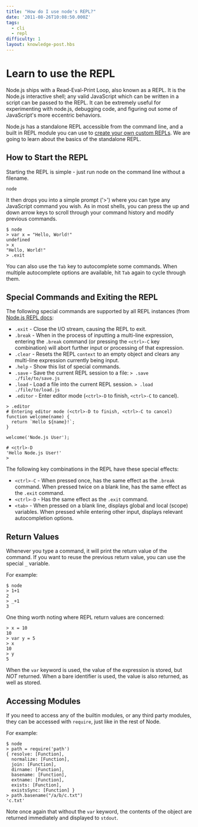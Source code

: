 ```yaml
---
title: "How do I use node's REPL?"
date: '2011-08-26T10:08:50.000Z'
tags:
  - cli
  - repl
difficulty: 1
layout: knowledge-post.hbs
---
```


# Learn to use the REPL

Node.js ships with a Read-Eval-Print Loop, also known as a REPL. It is the Node.js interactive shell; any valid JavaScript which can be written in a script can be passed to the REPL. It can be extremely useful for experimenting with node.js, debugging code, and figuring out some of JavaScript's more eccentric behaviors.

Node.js has a standalone REPL accessible from the command line, and a built in REPL module you can use to [create your own custom REPLs](https://nodejs.org/api/repl.html#repl_repl). We are going to learn about the basics of the standalone REPL.

## How to Start the REPL

Starting the REPL is simple - just run node on the command line without a filename.

```shell
node
```

It then drops you into a simple prompt ('>') where you can type any JavaScript command you wish. As in most shells, you can press the up and down arrow keys to scroll through your command history and modify previous commands. 

```shell
$ node
> var x = "Hello, World!"
undefined
> x
"Hello, World!"
> .exit
```

You can also use the `Tab` key to autocomplete some commands. When multiple autocomplete options are available, hit `Tab` again to cycle through them.

## Special Commands and Exiting the REPL

The following special commands are supported by all REPL instances (from [Node.js REPL docs](https://nodejs.org/api/repl.html#repl_commands_and_special_keys):

* `.exit` - Close the I/O stream, causing the REPL to exit.
* `.break` - When in the process of inputting a multi-line expression, entering
  the `.break` command (or pressing the `<ctrl>-C` key combination) will abort
  further input or processing of that expression.
* `.clear` - Resets the REPL `context` to an empty object and clears any
  multi-line expression currently being input.
* `.help` - Show this list of special commands.
* `.save` - Save the current REPL session to a file:
  `> .save ./file/to/save.js`
* `.load` - Load a file into the current REPL session.
  `> .load ./file/to/load.js`
* `.editor` - Enter editor mode (`<ctrl>-D` to finish, `<ctrl>-C` to cancel).

```shell
> .editor
# Entering editor mode (<ctrl>-D to finish, <ctrl>-C to cancel)
function welcome(name) {
  return `Hello ${name}!`;
}

welcome('Node.js User');

# <ctrl>-D
'Hello Node.js User!'
>
```

The following key combinations in the REPL have these special effects:

* `<ctrl>-C` - When pressed once, has the same effect as the `.break` command.
  When pressed twice on a blank line, has the same effect as the `.exit`
  command.
* `<ctrl>-D` - Has the same effect as the `.exit` command.
* `<tab>` - When pressed on a blank line, displays global and local (scope)
  variables. When pressed while entering other input, displays relevant
  autocompletion options.

## Return Values

Whenever you type a command, it will print the return value of the command. If you want to reuse the previous return value, you can use the special `_` variable.

For example:
```shell
$ node
> 1+1
2
> _+1
3
```

One thing worth noting where REPL return values are concerned:

```shell
> x = 10
10
> var y = 5
> x
10
> y
5
```

When the `var` keyword is used, the value of the expression is stored, but *NOT* returned.  When a bare identifier is used, the value is also returned, as well as stored.

## Accessing Modules

If you need to access any of the builtin modules, or any third party modules, they can be accessed with `require`, just like in the rest of Node.

For example:

```shell
$ node
> path = require('path')
{ resolve: [Function],
  normalize: [Function],
  join: [Function],
  dirname: [Function],
  basename: [Function],
  extname: [Function],
  exists: [Function],
  existsSync: [Function] }
> path.basename("/a/b/c.txt")
'c.txt'
```

Note once again that without the `var` keyword, the contents of the object are returned immediately and displayed to `stdout`.
